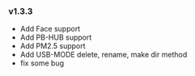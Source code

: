 ### v1.3.3

* Add Face support
* Add PB-HUB support
* Add PM2.5 support
* Add USB-MODE delete, rename, make dir method
* fix some bug
